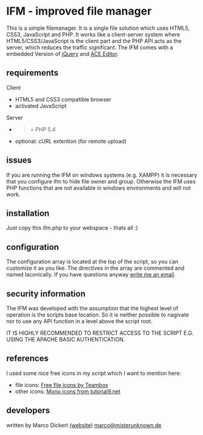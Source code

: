# IFM - improved file manager
This is a simple filemanager. It is a single file solution which uses HTML5, CSS3, JavaScript and PHP. It works like a client-server system where HTML5/CSS3/JavaScript is the client part and the PHP API acts as the server, which reduces the traffic significant.
The IFM comes with a embedded Version of [jQuery](http://jquery.com) and [ACE Editor](http://ace.c9.io).

## requirements
Client
  * HTML5 and CSS3 compatible browser
  * activated JavaScript

Server
  * >= PHP 5.4
  * optional: cURL extention (for remote upload)

## issues
If you are running the IFM on windows systems (e.g. XAMPP) it is necessary that you configure ifm to hide file owner and group. Otherwise the IFM uses PHP functions that are not available in windows environments and will not work.

## installation
Just copy this ifm.php to your webspace - thats all :)

## configuration
The configuration array is located at the top of the script, so you can customize it as you like. The directives in the array are commented and named laconically. If you have questions anyway [write me an email](mailto:marco@misterunknown.de).

## security information
The IFM was developed with the assumption that the highest level of operation is the scripts base location. So it is neither possible to nagivate nor to use any API function in a level above the script root.

IT IS HIGHLY RECOMMENDED TO RESTRICT ACCESS TO THE SCRIPT E.G. USING THE APACHE BASIC AUTHENTICATION.

## references
I used some nice free icons in my script which I want to mention here:
  * file icons: [Free file icons by Teambox](https://github.com/teambox/Free-file-icons)
  * other icons: [Mono icons from tutorial9.net](http://www.tutorial9.net/downloads/108-mono-icons-huge-set-of-minimal-icons/)

## developers
written by Marco Dickert [(website)](http://misterunknown.de) marco@misterunknown.de
